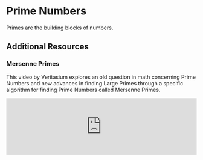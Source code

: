 # Prime Numbers

Primes are the building blocks of numbers.

## Additional Resources

### Mersenne Primes

This video by Veritasium explores an old question in math concerning Prime Numbers and new advances in finding Large Primes through a specific algorithm for finding Prime Numbers called Mersenne Primes.

<iframe width=100% src="https://www.youtube.com/embed/Zrv1EDIqHkY?si=gXpS2NKuIfJer90u" title="YouTube video player" frameborder="0" allow="accelerometer; autoplay; clipboard-write; encrypted-media; gyroscope; picture-in-picture; web-share" allowfullscreen></iframe>



